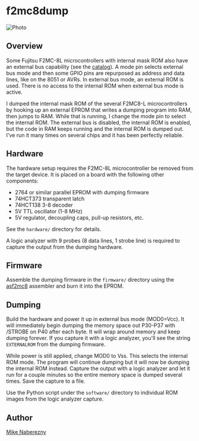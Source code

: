 # f2mc8dump

![Photo](https://user-images.githubusercontent.com/52712/34909015-cdebd7d4-f84e-11e7-86c4-c4403cf749d8.png)

## Overview

Some Fujitsu F2MC-8L microcontrollers with internal mask ROM also have an
external bus capability (see the [catalog](https://web.archive.org/web/20170514004456/http://www.fujitsu.com/downloads/MICRO/fme/micros/micros_2006.pdf)). A mode pin selects external bus mode and then some GPIO pins are repurposed
as address and data lines, like on the 8051 or AVRs. In external bus mode, an
external ROM is used. There is no access to the internal ROM when external bus
mode is active.

I dumped the internal mask ROM of the several F2MC8-L microcontrollers by
hooking up an external EPROM that writes a dumping program into RAM, then
jumps to RAM. While that is running, I change the mode pin to select the
internal ROM. The external bus is disabled, the internal ROM is enabled, but
the code in RAM keeps running and the internal ROM is dumped out. I've run it
many times on several chips and it has been perfectly reliable.

## Hardware

The hardware setup requires the F2MC-8L microcontroller be removed from the
target device. It is placed on a board with the following other components:

 - 2764 or similar parallel EPROM with dumping firmware
 - 74HCT373 transparent latch
 - 74HCT138 3-8 decoder
 - 5V TTL oscillator (1-8 MHz)
 - 5V regulator, decoupling caps, pull-up resistors, etc.

See the `hardware/` directory for details.

A logic analyzer with 9 probes (8 data lines, 1 strobe line) is required to
capture the output from the dumping hardware.

## Firmware

Assemble the dumping firmware in the `firmware/` directory using the [asf2mc8](https://shop-pdp.net/ashtml/asf2mc.htm)
assembler and burn it into the EPROM.

## Dumping

Build the hardware and power it up in external bus mode (MOD0=Vcc). It will
immediately begin dumping the memory space out P30-P37 with /STROBE on P40
after each byte. It will wrap around memory and keep dumping forever. If you
capture it with a logic analyzer, you'll see the string `EXTERNALROM` from
the dumping firmware.

While power is still applied, change MOD0 to Vss. This selects the internal
ROM mode. The program will continue dumping but it will now be dumping the
internal ROM instead. Capture the output with a logic analyzer and let it
run for a couple minutes so the entire memory space is dumped several times.
Save the capture to a file.

Use the Python script under the `software/` directory to individual ROM images
from the logic analyzer capture.

## Author

[Mike Naberezny](https://github.com/mnaberez)
